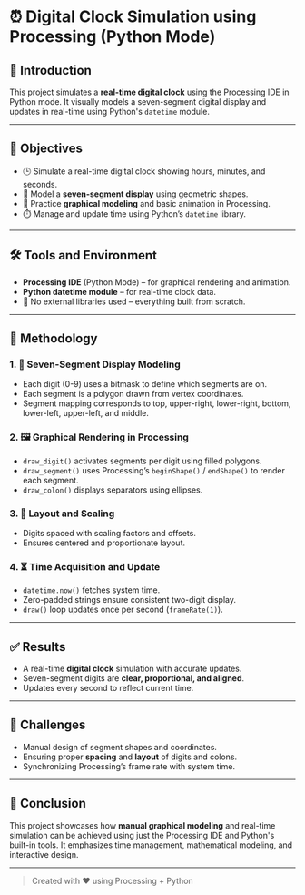 
# ⏰ Digital Clock Simulation using Processing (Python Mode)

## 📘 Introduction
This project simulates a **real-time digital clock** using the Processing IDE in Python mode. It visually models a seven-segment digital display and updates in real-time using Python's `datetime` module.

---

## 🎯 Objectives
- 🕒 Simulate a real-time digital clock showing hours, minutes, and seconds.
- 🔢 Model a **seven-segment display** using geometric shapes.
- 🎨 Practice **graphical modeling** and basic animation in Processing.
- ⏱️ Manage and update time using Python’s `datetime` library.

---

## 🛠️ Tools and Environment
- **Processing IDE** (Python Mode) – for graphical rendering and animation.
- **Python datetime module** – for real-time clock data.
- 🚫 No external libraries used – everything built from scratch.

---

## 🧠 Methodology

### 1. 🔲 Seven-Segment Display Modeling
- Each digit (0-9) uses a bitmask to define which segments are on.
- Each segment is a polygon drawn from vertex coordinates.
- Segment mapping corresponds to top, upper-right, lower-right, bottom, lower-left, upper-left, and middle.

### 2. 🖼️ Graphical Rendering in Processing
- `draw_digit()` activates segments per digit using filled polygons.
- `draw_segment()` uses Processing’s `beginShape()` / `endShape()` to render each segment.
- `draw_colon()` displays separators using ellipses.

### 3. 🧩 Layout and Scaling
- Digits spaced with scaling factors and offsets.
- Ensures centered and proportionate layout.

### 4. ⏳ Time Acquisition and Update
- `datetime.now()` fetches system time.
- Zero-padded strings ensure consistent two-digit display.
- `draw()` loop updates once per second (`frameRate(1)`).

---

## ✅ Results
- A real-time **digital clock** simulation with accurate updates.
- Seven-segment digits are **clear, proportional, and aligned**.
- Updates every second to reflect current time.

---

## 🚧 Challenges
- Manual design of segment shapes and coordinates.
- Ensuring proper **spacing** and **layout** of digits and colons.
- Synchronizing Processing’s frame rate with system time.

---

## 🏁 Conclusion
This project showcases how **manual graphical modeling** and real-time simulation can be achieved using just the Processing IDE and Python's built-in tools. It emphasizes time management, mathematical modeling, and interactive design.

---

> Created with ❤️ using Processing + Python
